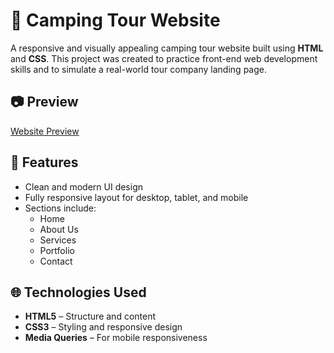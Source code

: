 # 🌲 Camping Tour Website

A responsive and visually appealing camping tour website built using **HTML** and **CSS**. This project was created to practice front-end web development skills and to simulate a real-world tour company landing page.

## 📷 Preview 
 [Website Preview](https://mhttarunno.github.io/CampingWebsite/)

## 📌 Features

- Clean and modern UI design
- Fully responsive layout for desktop, tablet, and mobile
- Sections include:
  - Home
  - About Us
  - Services
  - Portfolio
  - Contact

## 🌐 Technologies Used

- **HTML5** – Structure and content
- **CSS3** – Styling and responsive design
- **Media Queries** – For mobile responsiveness
